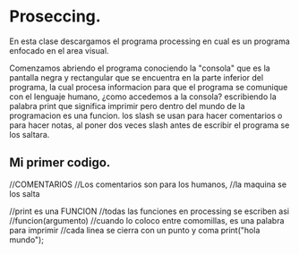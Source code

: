 # Proseccing.
En esta clase descargamos el programa processing en cual es un programa enfocado en el area visual.

Comenzamos abriendo el programa conociendo la "consola" que es la pantalla negra y rectangular que se encuentra en la parte inferior del programa, la cual procesa informacion para que el programa se comunique con el lenguaje humano, ¿como accedemos a la consola? escribiendo la palabra print que significa imprimir pero dentro del mundo de la programacion es una funcion.
los slash se usan para hacer comentarios o para hacer notas, al poner dos veces slash antes de escribir el programa se los saltara.

## Mi primer codigo.

//COMENTARIOS 
//Los comentarios son para los humanos, 
//la maquina se los salta

//print es una FUNCION
//todas las funciones en processing se escriben asi
//funcion(argumento)
//cuando lo coloco entre comomillas, es una palabra para imprimir
//cada linea se cierra con un punto y coma
print("hola mundo");
